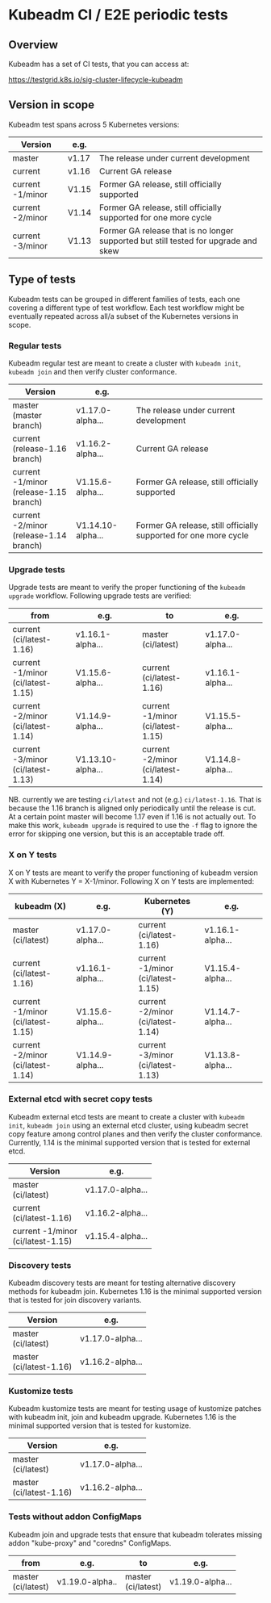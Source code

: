 # Kubeadm CI / E2E periodic tests

## Overview

Kubeadm has a set of CI tests, that you can access at:

https://testgrid.k8s.io/sig-cluster-lifecycle-kubeadm

## Version in scope

Kubeadm test spans across 5 Kubernetes versions:

| Version          | e.g.   |                                                              |
| ---------------- | ------ | ------------------------------------------------------------ |
| master           | v1.17  | The release under current development                        |
| current          | v1.16  | Current GA release                                           |
| current -1/minor | V1.15  | Former GA release, still officially supported                |
| current -2/minor | V1.14  | Former GA release, still officially supported for one more cycle |
| current -3/minor | V1.13  | Former GA release that is no longer supported but still tested for upgrade and skew |

## Type of tests

Kubeadm tests can be grouped in different families of tests, each one covering a different type of test workflow. Each test workflow
might be eventually repeated across all/a subset of the Kubernetes versions in scope.

### Regular tests

Kubeadm regular test are meant to create a cluster with `kubeadm init`, `kubeadm join` and then verify cluster
conformance.

| Version          | e.g.   |                                                              |
| ---------------- | ------ | ------------------------------------------------------------ |
| master<br />(master branch) | v1.17.0-alpha...  | The release under current development  |
| current<br />(release-1.16 branch) | v1.16.2-alpha...  | Current GA release              |
| current -1/minor<br />(release-1.15 branch)  | V1.15.6-alpha...   | Former GA release, still officially supported |
| current -2/minor<br />(release-1.14 branch)  | V1.14.10-alpha...  | Former GA release, still officially supported for one more cycle |

### Upgrade tests

Upgrade tests are meant to verify the proper functioning of the `kubeadm upgrade` workflow. Following upgrade tests are verified:

| from                                    | e.g.              | to                                     | e.g.             |
| --------------------------------------- | ----------------- | -------------------------------------- | ---------------- |
| current<br />(ci/latest-1.16)           | v1.16.1-alpha...  | master<br />(ci/latest)                | v1.17.0-alpha... |
| current -1/minor<br />(ci/latest-1.15)  | V1.15.6-alpha...  | current<br />(ci/latest-1.16)          | v1.16.1-alpha... |
| current -2/minor<br />(ci/latest-1.14)  | V1.14.9-alpha...  | current -1/minor<br />(ci/latest-1.15) | V1.15.5-alpha... |
| current -3/minor<br />(ci/latest-1.13)  | V1.13.10-alpha... | current -2/minor<br />(ci/latest-1.14) | V1.14.8-alpha... |

NB. currently we are testing `ci/latest` and not (e.g.) `ci/latest-1.16`. That is because the 1.16 branch
is aligned only periodically until the release is cut. At a certain point master will become 1.17 even
if 1.16 is not actually out. To make this work, `kubeadm upgrade` is required to use the `-f` flag to ignore
the error for skipping one version, but this is an acceptable trade off.

### X on Y tests

X on Y tests are meant to verify the proper functioning of kubeadm version X with Kubernetes Y = X-1/minor. Following X on Y tests are implemented:

| kubeadm (X)                            | e.g.             | Kubernetes (Y)                         | e.g.              |
| -------------------------------------- | ---------------- | -------------------------------------- | ----------------- |
| master<br />(ci/latest)                | v1.17.0-alpha... | current<br />(ci/latest-1.16)          | v1.16.1-alpha...  |
| current<br />(ci/latest-1.16)          | v1.16.1-alpha... | current -1/minor<br />(ci/latest-1.15) | V1.15.4-alpha...  |
| current -1/minor<br />(ci/latest-1.15) | V1.15.6-alpha... | current -2/minor<br />(ci/latest-1.14) | V1.14.7-alpha...  |
| current -2/minor<br />(ci/latest-1.14) | V1.14.9-alpha... | current -3/minor<br />(ci/latest-1.13) | V1.13.8-alpha...  |

### External etcd with secret copy tests

Kubeadm external etcd tests are meant to create a cluster with `kubeadm init`, `kubeadm join` using an external etcd cluster,
using kubeadm secret copy feature among control planes and then verify the cluster conformance. Currently, 1.14 is
the minimal supported version that is tested for external etcd.

| Version                                | e.g.              |
| -------------------------------------- | ------            |
| master<br />(ci/latest)                | v1.17.0-alpha...  |
| current<br />(ci/latest-1.16)          | v1.16.2-alpha...  |
| current -1/minor<br />(ci/latest-1.15) | v1.15.4-alpha...  |

### Discovery tests

Kubeadm discovery tests are meant for testing alternative discovery methods for kubeadm join. Kubernetes 1.16 is
the minimal supported version that is tested for join discovery variants.

| Version                                | e.g.              |
| -------------------------------------- | ------            |
| master<br />(ci/latest)                | v1.17.0-alpha...  |
| master<br />(ci/latest-1.16)           | v1.16.2-alpha...  |

### Kustomize tests

Kubeadm kustomize tests are meant for testing usage of kustomize patches with kubeadm init, join and kubeadm upgrade.
Kubernetes 1.16 is the minimal supported version that is tested for kustomize.

| Version                                | e.g.              |
| -------------------------------------- | ------            |
| master<br />(ci/latest)                | v1.17.0-alpha...  |
| master<br />(ci/latest-1.16)           | v1.16.2-alpha...  |

### Tests without addon ConfigMaps

Kubeadm join and upgrade tests that ensure that kubeadm tolerates missing addon "kube-proxy" and "coredns" ConfigMaps.

| from                     | e.g.              | to                       | e.g.             |
| -------------------------| ----------------- | -------------------------| ---------------- |
| master<br />(ci/latest)  | v1.19.0-alpha..   | master<br />(ci/latest)  | v1.19.0-alpha... |

